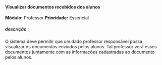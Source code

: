 #### Visualizar documentos recebidos dos alunos
**Módulo:** Professor
**Prioridade:** Essencial
##### descrição
O sistema deve permitir que um dado professor responsável 
possa visualizar os documentos enviados pelos alunos. Tal professor verá 
esses documentos juntamente com as informações cadastradas ao documento pelos 
alunos.
